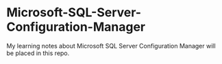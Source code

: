 # Microsoft-SQL-Server-Configuration-Manager
My learning notes about Microsoft SQL Server Configuration Manager will be placed in this repo.
